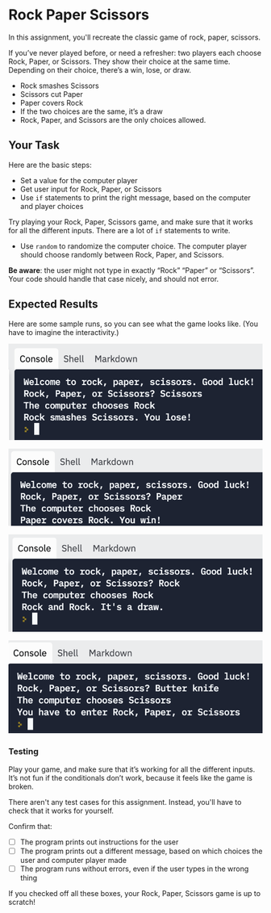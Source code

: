 # Rock Paper Scissors

In this assignment, you'll recreate the classic game of rock, paper, scissors. 

If you’ve never played before, or need a refresher: two players each choose Rock, Paper, or Scissors. They show their choice at the same time. Depending on their choice, there’s a win, lose, or draw. 

- Rock smashes Scissors
- Scissors cut Paper
- Paper covers Rock
- If the two choices are the same, it’s a draw
- Rock, Paper, and Scissors are the only choices allowed.

## Your Task

Here are the basic steps:

- Set a value for the computer player
- Get user input for Rock, Paper, or Scissors
- Use `if` statements to print the right message, based on the computer and player choices

Try playing your Rock, Paper, Scissors game, and make sure that it works for all the different inputs. There are a lot of `if` statements to write.

- Use `random` to randomize the computer choice. The computer player should choose randomly between Rock, Paper, and Scissors.

**Be aware**: the user might not type in exactly “Rock” “Paper” or “Scissors”. Your code should handle that case nicely, and should not error.

## Expected Results

Here are some sample runs, so you can see what the game looks like. (You have to
imagine the interactivity.)

![loss with scissors](assets/loss-with-scissors.png)

![victory with rock](assets/victory-with-rock.png)

![draw with rock](assets/draw-with-rock.png)

![invalid input](assets/invalid-input.png)

### Testing 

Play your game, and make sure that it’s working for all the different inputs. It’s not fun if the conditionals don’t work, because it feels like the game is broken.

There aren't any test cases for this assignment. Instead, you'll have to check that it works for yourself.

Confirm that:

- [ ]  The program prints out instructions for the user
- [ ]  The program prints out a different message, based on which choices the user and computer player made
- [ ]  The program runs without errors, even if the user types in the wrong thing

If you checked off all these boxes, your Rock, Paper, Scissors game is up to scratch!
